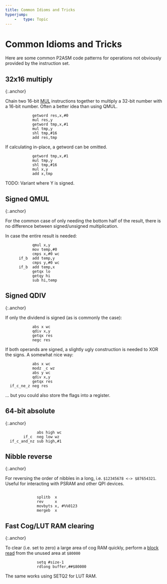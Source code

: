 ```yaml
---
title: Common Idioms and Tricks
hyperjump:
    -   type: Topic
---
```


# Common Idioms and Tricks

Here are some common P2ASM code patterns for operations not obviously provided by the instruction set.

## 32x16 multiply
{:.anchor}

Chain two 16-bit [MUL](alu.html#mul) instructions together to multiply a 32-bit number with a 16-bit number. Often a better idea than using QMUL.

~~~
            getword res,x,#0
            mul res,y
            getword tmp,x,#1
            mul tmp,y
            shl tmp,#16
            add res,tmp
~~~

If calculating in-place, a getword can be omitted.

~~~
            getword tmp,x,#1
            mul tmp,y
            shl tmp,#16
            mul x,y
            add x,tmp
~~~

TODO: Variant where Y is signed.


## Signed QMUL
{:.anchor}

For the common case of only needing the bottom half of the result, there is no difference between signed/unsigned multiplication.

In case the entire result is needed:

~~~
            qmul x,y
            mov temp,#0
            cmps x,#0 wc
      if_b  add temp,y
            cmps y,#0 wc
      if_b  add temp,x
            getqx lo
            getqy hi
            sub hi,temp
~~~

## Signed QDIV
{:.anchor}

If only the dividend is signed (as is commonly the case):

~~~
            abs x wc
            qdiv x,y
            getqx res
            negc res
~~~

If both operands are signed, a slightly ugly construction is needed to XOR the signs. A somewhat nice way:

~~~
            abs x wc
            modz _c wz
            abs y wc
            qdiv x,y
            getqx res
  if_c_ne_z neg res
~~~

... but you could also store the flags into a register.


## 64-bit absolute
{:.anchor}

~~~
              abs high wc
        if_c  neg low wz
  if_c_and_nz sub high,#1
~~~

## Nibble reverse
{:.anchor}

For reversing the order of nibbles in a long, i.e. `$12345678 <-> $87654321`. Useful for interacting with PSRAM and other QPI devices.

~~~

              splitb  x
              rev     x
              movbyts x, #%%0123
              mergeb  x
~~~

## Fast Cog/LUT RAM clearing
{:.anchor}

To clear (i.e. set to zero) a large area of cog RAM quickly, perform a [block read](hubmem.html#block-transfers) from the unused area at `$80000`

~~~
              setq #size-1
              rdlong buffer,##$80000
~~~

The same works using SETQ2 for LUT RAM.
